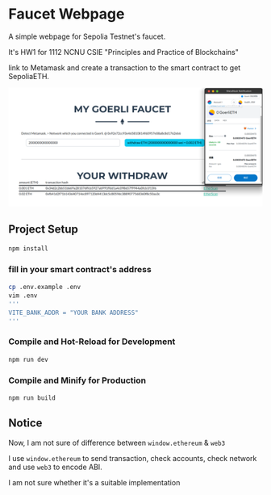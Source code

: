 # Faucet Webpage

A simple webpage for Sepolia Testnet's faucet.

It's HW1 for 1112 NCNU CSIE "Principles and Practice of Blockchains"

link to Metamask and create a transaction to the smart contract to get SepoliaETH.

![](docs/Screenshot_20230226_025506.png)


## Project Setup

```sh
npm install
```

### fill in your smart contract's address

```sh
cp .env.example .env
vim .env
'''
VITE_BANK_ADDR = "YOUR BANK ADDRESS"
'''

```

### Compile and Hot-Reload for Development

```sh
npm run dev
```

### Compile and Minify for Production

```sh
npm run build
```

## Notice

Now, I am not sure of difference between `window.ethereum` & `web3`

I use `window.ethereum` to send transaction, check accounts, check network and use `web3` to encode ABI.

I am not sure whether it's a suitable implementation